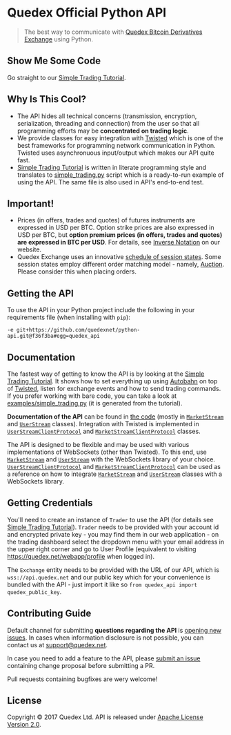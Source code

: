 # Quedex Official Python API

> The best way to communicate with [Quedex Bitcoin Derivatives Exchange](https://quedex.net)
using Python.

## Show Me Some Code

Go straight to our [Simple Trading Tutorial][simple_trading.py.md].

## Why Is This Cool?

 * The API hides all technical concerns (transmission, encryption, serialization,
   threading and connection) from the user so that all programming efforts may be
   **concentrated on trading logic**.
 * We provide classes for easy integration with [Twisted][twisted] which is one of the best
   frameworks for programming network communication in Python. Twisted uses asynchronuous
   input/output which makes our API quite fast.
 * [Simple Trading Tutorial][simple_trading.py.md] is written in literate programming style
   and translates to [simple_trading.py][simple_trading.py] script which is a&nbsp;ready-to-run
   example of using the API. The same file is also used in API's end-to-end test.

## Important!

* Prices (in offers, trades and quotes) of futures instruments are expressed in USD per BTC. Option strike prices are&nbsp;also expressed in USD per BTC, but **option premium prices (in offers, trades and quotes) are expressed in BTC per USD**. For details,
  see [Inverse Notation][inverse-notation-docs] on our website.
* Quedex Exchange uses an innovative [schedule of session states][faq-session-schedule]. Some
  session states employ different order matching model - namely, [Auction][faq-what-is-auction].
  Please consider this when placing orders.

## Getting the API

To use the API in your Python project include the following in your requirements file
(when installing with `pip`):

```
-e git+https://github.com/quedexnet/python-api.git@f36f3ba#egg=quedex_api
```

## Documentation

The fastest way of getting to know the API is by looking at the
[Simple Trading Tutorial][simple_trading.py.md]. It shows how to set everything up using
[Autobahn][autobahn] on top of [Twisted][twisted], listen for exchange events
and how to send trading commands.
If you prefer working with bare code, you can take a look at
[examples/simple_trading.py][simple_trading.py] (it is generated from the tutorial).

**Documentation of the API** can be found in [the code][code] (mostly in
[`MarketStream`][market_stream.py] and [`UserStream`][user_stream.py] classes).
Integration with Twisted is implemented in [`UserStreamClientProtocol`][user_stream_client.py]
and [`MarketStreamClientProtocol`][market_stream_client.py] classes.

The API is designed to be flexible and may be used with various implementations of WebSockets
(other than Twisted). To&nbsp;this end, use [`MarketStream`][market_stream.py] and
[`UserStream`][user_stream.py] with the WebSockets library of your choice.
[`UserStreamClientProtocol`][user_stream_client.py] and [`MarketStreamClientProtocol`][
market_stream_client.py] can be used as a reference on how to integrate [`MarketStream`][
market_stream.py] and [`UserStream`][user_stream.py] classes with a WebSockets library.

## Getting Credentials

You'll need to create an instance of `Trader` to use the API (for details see 
[Simple Trading Tutorial][simple_trading.py.md]). `Trader` needs to be provided with your account id
and encrypted private key - you may find them in our web  application - on the trading dashboard 
select the dropdown menu with your email address in the upper right corner and go to User Profile 
(equivalent to visiting https://quedex.net/webapp/profile when logged in).

The `Exchange` entity needs to be provided with the URL of our API, which is `wss://api.quedex.net`
and our public key which for your convenience is bundled with the API - just import it like so
`from quedex_api import quedex_public_key`.

## Contributing Guide

Default channel for submitting **questions regarding the API** is [opening new issues][new-issue].
In cases when information disclosure is&nbsp;not possible, you can contact us at support@quedex.net.

In case you need to add a feature to the API, please [submit an issue][new-issue]
containing change proposal before submitting a PR.

Pull requests containing bugfixes are wery welcome!

## License

Copyright &copy; 2017 Quedex Ltd. API is released under [Apache License Version 2.0](LICENSE).

[autobahn]: https://github.com/crossbario/autobahn-python
[twisted]: https://www.twistedmatrix.com/
[simple_trading.py.md]: docs/tutorials/simple_trading.py.md
[simple_trading.py]: examples/simple_trading.py
[code]: quedex_api
[user_stream.py]: quedex_api/user_stream.py
[market_stream.py]: quedex_api/market_stream.py
[user_stream_client.py]: quedex_api/user_stream.py
[market_stream_client.py]: quedex_api/market_stream.py
[inverse-notation-docs]: https://quedex.net/doc/inverse_notation
[faq-session-schedule]: https://quedex.net/faq#session_schedule
[faq-what-is-auction]: https://quedex.net/faq#what_is_auction
[new-issue]: https://github.com/quedexnet/python-api/issues/new

